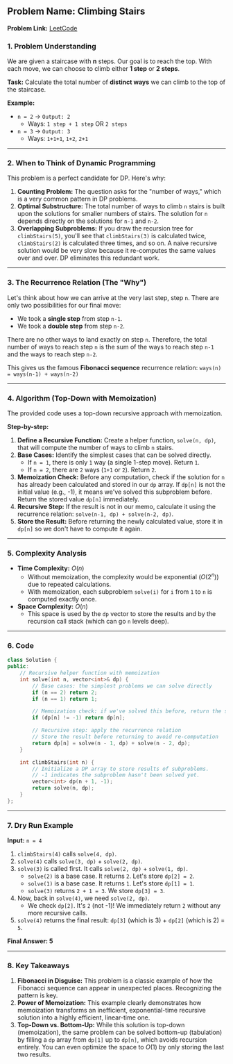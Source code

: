 ## **Problem Name:** Climbing Stairs

**Problem Link:** [LeetCode](https://leetcode.com/problems/climbing-stairs/)

### **1. Problem Understanding**

We are given a staircase with **n** steps. Our goal is to reach the top. With each move, we can choose to climb either **1 step** or **2 steps**.

**Task:**
Calculate the total number of **distinct ways** we can climb to the top of the staircase.

**Example:**

  * `n = 2` → `Output: 2`
      * Ways: `1 step + 1 step` OR `2 steps`
  * `n = 3` → `Output: 3`
      * Ways: `1+1+1`, `1+2`, `2+1`

-----

### **2. When to Think of Dynamic Programming**

This problem is a perfect candidate for DP. Here's why:

1.  **Counting Problem:** The question asks for the "number of ways," which is a very common pattern in DP problems.
2.  **Optimal Substructure:** The total number of ways to climb `n` stairs is built upon the solutions for smaller numbers of stairs. The solution for `n` depends directly on the solutions for `n-1` and `n-2`.
3.  **Overlapping Subproblems:** If you draw the recursion tree for `climbStairs(5)`, you'll see that `climbStairs(3)` is calculated twice, `climbStairs(2)` is calculated three times, and so on. A naive recursive solution would be very slow because it re-computes the same values over and over. DP eliminates this redundant work.

-----

### **3. The Recurrence Relation (The "Why")**

Let's think about how we can arrive at the very last step, step `n`. There are only two possibilities for our final move:

  * We took a **single step** from step `n-1`.
  * We took a **double step** from step `n-2`.

There are no other ways to land exactly on step `n`. Therefore, the total number of ways to reach step `n` is the sum of the ways to reach step `n-1` and the ways to reach step `n-2`.

This gives us the famous **Fibonacci sequence** recurrence relation:
`ways(n) = ways(n-1) + ways(n-2)`

-----

### **4. Algorithm (Top-Down with Memoization)**

The provided code uses a top-down recursive approach with memoization.

**Step-by-step:**

1.  **Define a Recursive Function:** Create a helper function, `solve(n, dp)`, that will compute the number of ways to climb `n` stairs.
2.  **Base Cases:** Identify the simplest cases that can be solved directly.
      * If `n = 1`, there is only `1` way (a single 1-step move). Return `1`.
      * If `n = 2`, there are `2` ways (`1+1` or `2`). Return `2`.
3.  **Memoization Check:** Before any computation, check if the solution for `n` has already been calculated and stored in our `dp` array. If `dp[n]` is not the initial value (e.g., -1), it means we've solved this subproblem before. Return the stored value `dp[n]` immediately.
4.  **Recursive Step:** If the result is not in our memo, calculate it using the recurrence relation: `solve(n-1, dp) + solve(n-2, dp)`.
5.  **Store the Result:** Before returning the newly calculated value, store it in `dp[n]` so we don't have to compute it again.

-----

### **5. Complexity Analysis**

  * **Time Complexity:** $O(n)$
      * Without memoization, the complexity would be exponential ($O(2^n)$) due to repeated calculations.
      * With memoization, each subproblem `solve(i)` for `i` from `1` to `n` is computed exactly once.
  * **Space Complexity:** $O(n)$
      * This space is used by the `dp` vector to store the results and by the recursion call stack (which can go `n` levels deep).

-----

### **6. Code**

```cpp
class Solution {
public:
    // Recursive helper function with memoization
    int solve(int n, vector<int>& dp) {
        // Base cases: the simplest problems we can solve directly
        if (n == 2) return 2;
        if (n == 1) return 1;

        // Memoization check: if we've solved this before, return the stored answer
        if (dp[n] != -1) return dp[n];

        // Recursive step: apply the recurrence relation
        // Store the result before returning to avoid re-computation
        return dp[n] = solve(n - 1, dp) + solve(n - 2, dp);
    }

    int climbStairs(int n) {
        // Initialize a DP array to store results of subproblems.
        // -1 indicates the subproblem hasn't been solved yet.
        vector<int> dp(n + 1, -1);
        return solve(n, dp);
    }
};
```

-----

### **7. Dry Run Example**

**Input:** `n = 4`

1.  `climbStairs(4)` calls `solve(4, dp)`.
2.  `solve(4)` calls `solve(3, dp)` + `solve(2, dp)`.
3.  `solve(3)` is called first. It calls `solve(2, dp)` + `solve(1, dp)`.
      * `solve(2)` is a base case. It returns `2`. Let's store `dp[2] = 2`.
      * `solve(1)` is a base case. It returns `1`. Let's store `dp[1] = 1`.
      * `solve(3)` returns `2 + 1 = 3`. We store `dp[3] = 3`.
4.  Now, back in `solve(4)`, we need `solve(2, dp)`.
      * We check `dp[2]`. It's `2` (not -1)\! We immediately return `2` without any more recursive calls.
5.  `solve(4)` returns the final result: `dp[3]` (which is 3) + `dp[2]` (which is 2) = `5`.

 **Final Answer: 5**

-----

### **8. Key Takeaways**

1.  **Fibonacci in Disguise:** This problem is a classic example of how the Fibonacci sequence can appear in unexpected places. Recognizing the pattern is key.
2.  **Power of Memoization:** This example clearly demonstrates how memoization transforms an inefficient, exponential-time recursive solution into a highly efficient, linear-time one.
3.  **Top-Down vs. Bottom-Up:** While this solution is top-down (memoization), the same problem can be solved bottom-up (tabulation) by filling a `dp` array from `dp[1]` up to `dp[n]`, which avoids recursion entirely. You can even optimize the space to $O(1)$ by only storing the last two results.